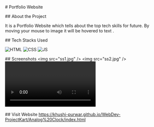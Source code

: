 # Portfolio Website
  
 ## About the Project 
  
 It is a Portfolio Website which tells about the top tech skills for future. By moving your mouse to image it will be hovered to text .  
  
 ## Tech Stacks Used 
  
 ![HTML](https://img.shields.io/badge/html5%20-%23E34F26.svg?&style=for-the-badge&logo=html5&logoColor=white) 
 ![CSS](https://img.shields.io/badge/css3%20-%231572B6.svg?&style=for-the-badge&logo=css3&logoColor=white) 
 ![JS](https://img.shields.io/badge/javascript%20-%23323330.svg?&style=for-the-badge&logo=javascript&logoColor=%23F7DF1E) 
  
  
 ## Screenshots 
 <img src="ss1.jpg" />
 <img src="ss2.jpg" /> 
 ![](video.mp4)
  
 ## Visit Website 
 https://khushi-purwar.github.io/WebDev-ProjectKart/Analog%20Clock/index.html